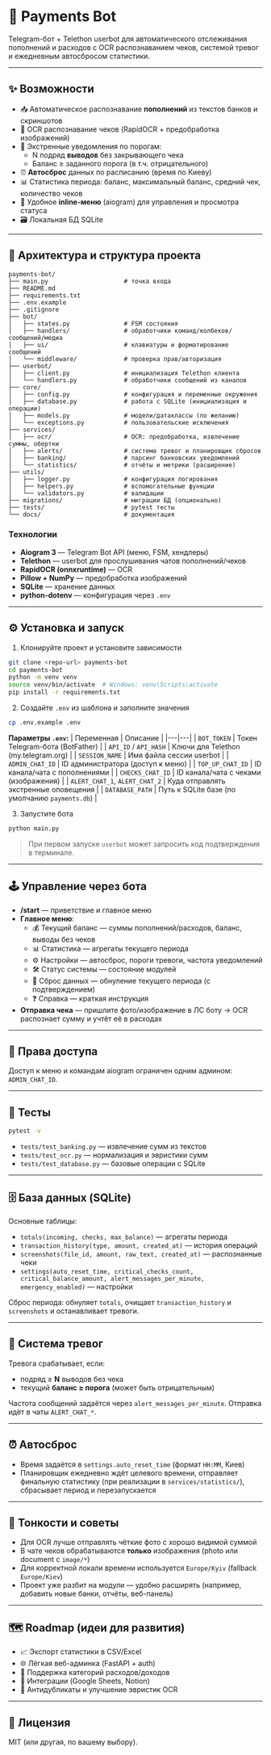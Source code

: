 # 💸 Payments Bot

Telegram-бот + Telethon userbot для автоматического отслеживания пополнений и расходов с OCR распознаванием чеков, системой тревог и ежедневным автосбросом статистики.

---

## ✨ Возможности

- 📥 Автоматическое распознавание **пополнений** из текстов банков и скриншотов
- 🧾 OCR распознавание чеков (RapidOCR + предобработка изображений)
- 🚨 Экстренные уведомления по порогам:
  - N подряд **выводов** без закрывающего чека
  - Баланс ≥ заданного порога (в т.ч. отрицательного)
- ⏰ **Автосброс** данных по расписанию (время по Киеву)
- 📊 Статистика периода: баланс, максимальный баланс, средний чек, количество чеков
- 🧭 Удобное **inline-меню** (aiogram) для управления и просмотра статуса
- 🗃️ Локальная БД SQLite

---

## 🧱 Архитектура и структура проекта

```
payments-bot/
├── main.py                     # точка входа
├── README.md
├── requirements.txt
├── .env.example
├── .gitignore
├── bot/
│   ├── states.py               # FSM состояния
│   ├── handlers/               # обработчики команд/колбеков/сообщений/медиа
│   ├── ui/                     # клавиатуры и форматирование сообщений
│   └── middleware/             # проверка прав/авторизация
├── userbot/
│   ├── client.py               # инициализация Telethon клиента
│   └── handlers.py             # обработчики сообщений из каналов
├── core/
│   ├── config.py               # конфигурация и переменные окружения
│   ├── database.py             # работа с SQLite (инициализация и операции)
│   ├── models.py               # модели/датаклассы (по желанию)
│   └── exceptions.py           # пользовательские исключения
├── services/
│   ├── ocr/                    # OCR: предобработка, извлечение суммы, обертки
│   ├── alerts/                 # система тревог и планировщик сбросов
│   ├── banking/                # парсинг банковских уведомлений
│   └── statistics/             # отчёты и метрики (расширение)
├── utils/
│   ├── logger.py               # конфигурация логирования
│   ├── helpers.py              # вспомогательные функции
│   └── validators.py           # валидации
├── migrations/                 # миграции БД (опционально)
├── tests/                      # pytest тесты
└── docs/                       # документация
```

### Технологии
- **Aiogram 3** — Telegram Bot API (меню, FSM, хендлеры)
- **Telethon** — userbot для прослушивания чатов пополнений/чеков
- **RapidOCR (onnxruntime)** — OCR
- **Pillow + NumPy** — предобработка изображений
- **SQLite** — хранение данных
- **python-dotenv** — конфигурация через `.env`

---

## ⚙️ Установка и запуск

1) Клонируйте проект и установите зависимости
```bash
git clone <repo-url> payments-bot
cd payments-bot
python -m venv venv
source venv/bin/activate  # Windows: venv\Scripts\activate
pip install -r requirements.txt
```

2) Создайте `.env` из шаблона и заполните значения
```bash
cp .env.example .env
```

**Параметры `.env`:**
| Переменная | Описание |
|---|---|
| `BOT_TOKEN` | Токен Telegram-бота (BotFather) |
| `API_ID` / `API_HASH` | Ключи для Telethon (my.telegram.org) |
| `SESSION_NAME` | Имя файла сессии userbot |
| `ADMIN_CHAT_ID` | ID администратора (доступ к меню) |
| `TOP_UP_CHAT_ID` | ID канала/чата с пополнениями |
| `CHECKS_CHAT_ID` | ID канала/чата с чеками (изображения) |
| `ALERT_CHAT_1`, `ALERT_CHAT_2` | Куда отправлять экстренные оповещения |
| `DATABASE_PATH` | Путь к SQLite базе (по умолчанию `payments.db`) |

3) Запустите бота
```bash
python main.py
```

> При первом запуске `userbot` может запросить код подтверждения в терминале.

---

## 🕹️ Управление через бота

- **/start** — приветствие и главное меню
- **Главное меню**:
  - 💰 Текущий баланс — суммы пополнений/расходов, баланс, выводы без чеков
  - 📊 Статистика — агрегаты текущего периода
  - ⚙️ Настройки — автосброс, пороги тревоги, частота уведомлений
  - 🛠️ Статус системы — состояние модулей
  - 🔄 Сброс данных — обнуление текущего периода (с подтверждением)
  - ❓ Справка — краткая инструкция
- **Отправка чека** — пришлите фото/изображение в ЛС боту → OCR распознает сумму и учтёт её в расходах

---

## 🔐 Права доступа

Доступ к меню и командам aiogram ограничен одним админом: `ADMIN_CHAT_ID`.

---

## 🧪 Тесты

```bash
pytest -v
```

- `tests/test_banking.py` — извлечение сумм из текстов
- `tests/test_ocr.py` — нормализация и эвристики сумм
- `tests/test_database.py` — базовые операции с SQLite

---

## 🗄️ База данных (SQLite)

Основные таблицы:
- `totals(incoming, checks, max_balance)` — агрегаты периода
- `transaction_history(type, amount, created_at)` — история операций
- `screenshots(file_id, amount, raw_text, created_at)` — распознанные чеки
- `settings(auto_reset_time, critical_checks_count, critical_balance_amount, alert_messages_per_minute, emergency_enabled)` — настройки

Сброс периода: обнуляет `totals`, очищает `transaction_history` и `screenshots` и останавливает тревоги.

---

## 🚨 Система тревог

Тревога срабатывает, если:
- подряд ≥ **N** выводов без чека
- текущий **баланс ≥ порога** (может быть отрицательным)

Частота сообщений задаётся через `alert_messages_per_minute`. Отправка идёт в чаты `ALERT_CHAT_*`.

---

## ⏰ Автосброс

- Время задаётся в `settings.auto_reset_time` (формат `HH:MM`, Киев)
- Планировщик ежедневно ждёт целевого времени, отправляет финальную статистику (при реализации в `services/statistics/`), сбрасывает период и перезапускается

---

## 🧩 Тонкости и советы

- Для OCR лучше отправлять чёткие фото с хорошо видимой суммой
- В чате чеков обрабатываются **только** изображения (photo или document с `image/*`)
- Для корректной локали времени используется `Europe/Kyiv` (fallback `Europe/Kiev`)
- Проект уже разбит на модули — удобно расширять (например, добавить новые банки, отчёты, веб-панель)

---

## 🗺️ Roadmap (идеи для развития)

- 📈 Экспорт статистики в CSV/Excel
- 🌐 Лёгкая веб-админка (FastAPI + auth)
- 🧭 Поддержка категорий расходов/доходов
- 🔗 Интеграции (Google Sheets, Notion)
- 🧠 Антидубликаты и улучшение эвристик OCR

---

## 📝 Лицензия

MIT (или другая, по вашему выбору).
